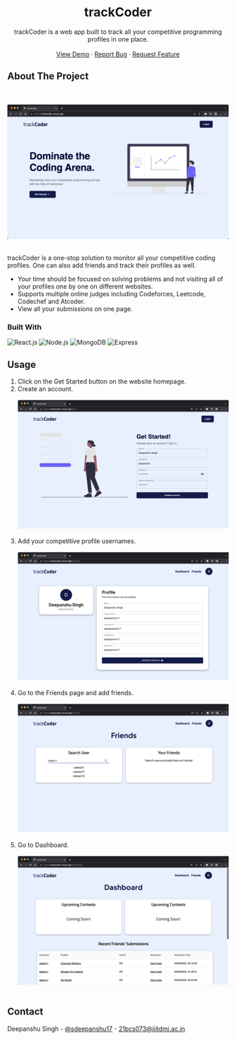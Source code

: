 <div align="center">
  <h1 align="center">trackCoder</h1>
  <p align="center">
    trackCoder is a web app built to track all your competitive programming profiles in one place.
    <br />
    <br />
    <a href="https://trackcoder.vercel.app">View Demo</a>
    ·
    <a href="https://github.com/sdeepanshu17/trackCoder/issues">Report Bug</a>
    ·
    <a href="https://github.com/sdeepanshu17/trackCoder/issues">Request Feature</a>
  </p>
</div>


<!-- ABOUT THE PROJECT -->
## About The Project

<br /><br />
![HomePage]
<br /><br />

trackCoder is a one-stop solution to monitor all your competitive coding profiles. One can also add friends and track their profiles as well.

* Your time should be focused on solving problems and not visiting all of your profiles one by one on different websites.
* Supports multiple online judges including Codeforces, Leetcode, Codechef and Atcoder.
* View all your submissions on one page.



### Built With

![React.js]
![Node.js]
![MongoDB]
![Express]


<!-- USAGE -->
## Usage

<ol>
  <li>Click on the Get Started button on the website homepage. </li>
  <li>
    Create an account. <br /> <br />
    <img src="/client/src/assets/GetStarted.png" />
    <br /> <br />
  </li>

  <li>
    Add your competitive profile usernames. <br /> <br />
    <img src="/client/src/assets/Profiles.png" />
    <br /> <br />
  </li>
  <li>
    Go to the Friends page and add friends. <br /> <br />
    <img src="/client/src/assets/Friends.png" />
    <br /> <br />
  </li>
  <li>
    Go to Dashboard. <br /> <br />
    <img src="/client/src/assets/Dashboard.png" />
    <br /> <br />
  </li>
</ol>



<!-- CONTACT -->
## Contact

Deepanshu Singh - [@sdeepanshu17](https://linkedin.com/in/sdeepanshu17) - 21bcs073@iiitdmj.ac.in



<!-- MARKDOWN LINKS & IMAGES -->
[Node.js]: https://img.shields.io/badge/Node.js-43853D?style=for-the-badge&logo=node.js&logoColor=white
[React.js]: https://img.shields.io/badge/React-20232A?style=for-the-badge&logo=react&logoColor=61DAFB
[MongoDB]: https://img.shields.io/badge/MongoDB-4EA94B?style=for-the-badge&logo=mongodb&logoColor=white
[Express]: https://img.shields.io/badge/Express.js-404D59?style=for-the-badge
[HomePage]: /client/src/assets/HomePage.png
[Dashboard]: /client/src/assets/Dashboard.png
[GettingStarted]: /client/src/assets/GetStarted.png
[Profile]: /client/src/assets/Profiles.png
[Friends]: /client/src/assets/Friends.png
